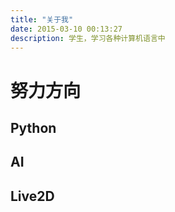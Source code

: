 ```yaml
---
title: "关于我"
date: 2015-03-10 00:13:27
description: 学生，学习各种计算机语言中
---
```

# 努力方向
## Python
## AI
## Live2D